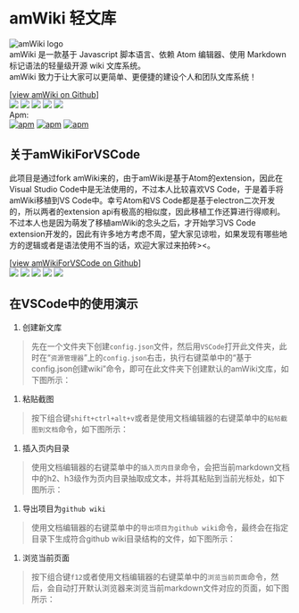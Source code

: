# amWiki 轻文库

![amWiki logo](https://amwiki.xf09.net/docs/assets/logo.png)  
amWiki 是一款基于 Javascript 脚本语言、依赖 Atom 编辑器、使用 Markdown 标记语法的轻量级开源 wiki 文库系统。  
amWiki 致力于让大家可以更简单、更便捷的建设个人和团队文库系统！  

[[view amWiki on Github](https://github.com/TevinLi/amWiki)]  
[![](https://img.shields.io/github/stars/TevinLi/amWiki.svg?style=social&label=Star)](https://github.com/TevinLi/amWiki "GitHub Stars") [![](https://img.shields.io/github/forks/TevinLi/amWiki.svg?style=social&label=Fork)](https://github.com/TevinLi/amWiki "GitHub Forks") [![](https://img.shields.io/github/issues-raw/TevinLi/amWiki.svg)](https://github.com/TevinLi/amWiki "GitHub Open Issues") [![](https://img.shields.io/github/issues-closed-raw/TevinLi/amWiki.svg)](https://github.com/TevinLi/amWiki "GitHub Closed Issues") [![](https://img.shields.io/github/contributors/TevinLi/amWiki.svg)](https://github.com/TevinLi/amWiki "GitHub Contributors")  
Apm:  
[![apm](https://img.shields.io/apm/v/amWiki.svg)](https://atom.io/packages/amWiki "Apm Version") [![apm](https://img.shields.io/apm/dm/amWiki.svg)](https://atom.io/packages/amWiki "Apm Downloads") [![apm](https://img.shields.io/apm/l/amWiki.svg)](https://atom.io/packages/amWiki "MIT License")

## 关于amWikiForVSCode
此项目是通过fork amWiki来的，由于amWiki是基于Atom的extension，因此在Visual Studio Code中是无法使用的，不过本人比较喜欢VS Code，于是着手将amWiki移植到VS Code中。幸亏Atom和VS Code都是基于electron二次开发的，所以两者的extension api有极高的相似度，因此移植工作还算进行得顺利。不过本人也是因为萌发了移植amWiki的念头之后，才开始学习VS Code extension开发的，因此有许多地方考虑不周，望大家见谅啦，如果发现有哪些地方的逻辑或者是语法使用不当的话，欢迎大家过来拍砖><。

[[view amWikiForVSCode on Github](https://github.com/YaoXuanZhi/amWikiForVSCode)]  
[![](https://img.shields.io/github/stars/YaoXuanZhi/amWikiForVSCode.svg?style=social&label=Star)](https://github.com/YaoXuanZhi/amWikiForVSCode "GitHub Stars") [![](https://img.shields.io/github/forks/YaoXuanZhi/amWikiForVSCode.svg?style=social&label=Fork)](https://github.com/YaoXuanZhi/amWikiForVSCode "GitHub Forks") [![](https://img.shields.io/github/issues-raw/YaoXuanZhi/amWikiForVSCode.svg)](https://github.com/YaoXuanZhi/amWikiForVSCode "GitHub Open Issues") [![](https://img.shields.io/github/issues-closed-raw/YaoXuanZhi/amWikiForVSCode.svg)](https://github.com/YaoXuanZhi/amWikiForVSCode "GitHub Closed Issues") [![](https://img.shields.io/github/contributors/YaoXuanZhi/amWikiForVSCode.svg)](https://github.com/YaoXuanZhi/amWikiForVSCode "GitHub Contributors")

## 在VSCode中的使用演示
1. 创建新文库
> 先在一个文件夹下创建`config.json`文件，然后用`VSCode`打开此文件夹，此时在“`资源管理器`”上的`config.json`右击，执行右键菜单中的“基于config.json创建wiki”命令，即可在此文件夹下创建默认的amWiki文库，如下图所示：

1. 粘贴截图
>按下组合键`shift+ctrl+alt+v`或者是使用文档编辑器的右键菜单中的`粘帖截图到文档`命令，如下图所示：

1. 插入页内目录
>使用文档编辑器的右键菜单中的`插入页内目录`命令，会把当前markdown文档中的h2、h3级作为页内目录抽取成文本，并将其粘贴到当前光标处，如下图所示：

1. 导出项目为`github wiki`
>使用文档编辑器的右键菜单中的`导出项目为github wiki`命令，最终会在指定目录下生成符合github wiki目录结构的文件，如下图所示：

1. 浏览当前页面
>按下组合键`f12`或者使用文档编辑器的右键菜单中的`浏览当前页面`命令，然后，会自动打开默认浏览器来浏览当前markdown文件对应的页面，如下图所示：
